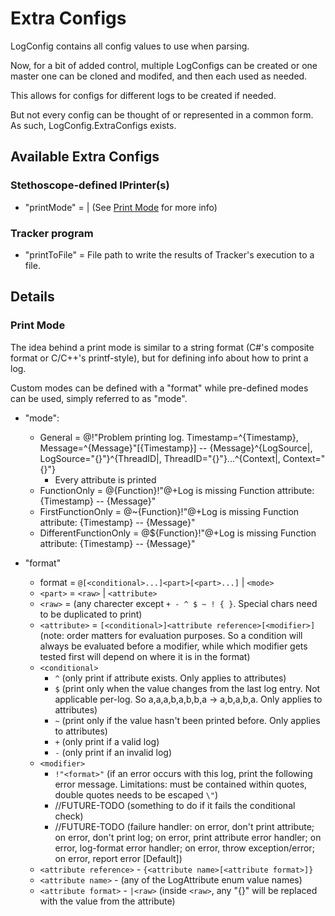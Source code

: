 # Extra Configs

LogConfig contains all config values to use when parsing.

Now, for a bit of added control, multiple LogConfigs can be created or one master one can be cloned and modifed, and then each used as needed.

This allows for configs for different logs to be created if needed.

But not every config can be thought of or represented in a common form. As such, LogConfig.ExtraConfigs exists.

## Available Extra Configs

### Stethoscope-defined IPrinter(s)

- "printMode" = <Mode> | <Format> (See [Print Mode](#print-mode) for more info)

### Tracker program

- "printToFile" = File path to write the results of Tracker's execution to a file.

## Details

### Print Mode

The idea behind a print mode is similar to a string format (C#'s composite format or C/C++'s printf-style), but for defining info about how to print a log.

Custom modes can be defined with a "format" while pre-defined modes can be used, simply referred to as "mode".

- "mode":
    - General = @!"Problem printing log. Timestamp=^{Timestamp}, Message=^{Message}"[{Timestamp}] -- {Message}^{LogSource|, LogSource="{}"}^{ThreadID|, ThreadID="{}"}...^{Context|, Context="{}"}
	    - Every attribute is printed
    - FunctionOnly = @{Function}!"@+Log is missing Function attribute: {Timestamp} -- {Message}"
    - FirstFunctionOnly = @~{Function}!"@+Log is missing Function attribute: {Timestamp} -- {Message}"
	- DifferentFunctionOnly = @${Function}!"@+Log is missing Function attribute: {Timestamp} -- {Message}"

- "format"
    - format = `@[<conditional>...]<part>[<part>...]` | `<mode>`
    - `<part>` = `<raw>` | `<attribute>`
    - `<raw>` = (any charecter except `+ - ^ $ ~ ! { }`. Special chars need to be duplicated to print)
    - `<attribute>` = `[<conditional>]<attribute reference>[<modifier>]` (note: order matters for evaluation purposes. So a condition will always be evaluated before a modifier, while which modifier gets tested first will depend on where it is in the format)
    - `<conditional>`
		- `^` (only print if attribute exists. Only applies to attributes)
        - `$` (print only when the value changes from the last log entry. Not applicable per-log. So a,a,a,b,a,b,b,a -> a,b,a,b,a. Only applies to attributes)
		- `~` (print only if the value hasn't been printed before. Only applies to attributes)
        - `+` (only print if a valid log)
        - `-` (only print if an invalid log)
    - `<modifier>`
		- `!"<format>"` (if an error occurs with this log, print the following error message. Limitations: must be contained within quotes, double quotes needs to be escaped `\"`)
		- //FUTURE-TODO (something to do if it fails the conditional check)
		- //FUTURE-TODO (failure handler: on error, don't print attribute; on error, don't print log; on error, print attribute error handler; on error, log-format error handler; on error, throw exception/error; on error, report error [Default])
    - `<attribute reference>` - `{<attribute name>[<attribute format>]}`
    - `<attribute name>` - (any of the LogAttribute enum value names)
    - `<attribute format>` - `|<raw>` (inside `<raw>`, any "{}" will be replaced with the value from the attribute)
